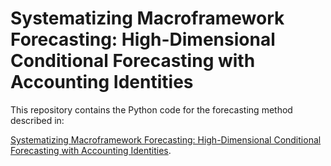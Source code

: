 # Systematizing Macroframework Forecasting: High-Dimensional Conditional Forecasting with Accounting Identities

This repository contains the Python code for the forecasting method described in:

[Systematizing Macroframework Forecasting: High-Dimensional Conditional Forecasting with Accounting Identities](https://link.springer.com/article/10.1057/s41308-023-00225-8).


